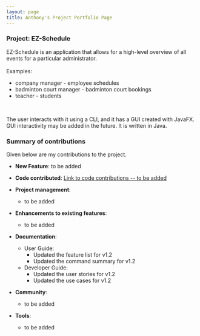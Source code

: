 ```yaml
---
layout: page
title: Anthony's Project Portfolio Page
---
```


### Project: EZ-Schedule

EZ-Schedule is an application that allows for a high-level overview of all events for a particular administrator.
<br><br>
Examples: 
- company manager - employee schedules 
- badminton court manager - badminton court bookings
- teacher - students
<br>

The user interacts with it using a CLI, and it has a GUI created with JavaFX. 
GUI interactivity may be added in the future.
It is written in Java.

### Summary of contributions

Given below are my contributions to the project.

* **New Feature**: to be added

* **Code contributed**: [Link to code contributions -- to be added]()

* **Project management**:
    * to be added

* **Enhancements to existing features**:
    * to be added

* **Documentation**:
    * User Guide:
        * Updated the feature list for v1.2
        * Updated the command summary for v1.2
    * Developer Guide:
        * Updated the user stories for v1.2
        * Updated the use cases for v1.2

* **Community**:
    * to be added

* **Tools**:
    * to be added
